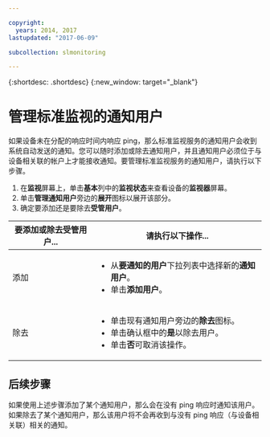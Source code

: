 ```yaml
---

copyright:
  years: 2014, 2017
lastupdated: "2017-06-09"

subcollection: slmonitoring

---
```


{:shortdesc: .shortdesc}
{:new_window: target="_blank"}

# 管理标准监视的通知用户

如果设备未在分配的响应时间内响应 ping，那么标准监视服务的通知用户会收到系统自动发送的通知。您可以随时添加或除去通知用户，并且通知用户必须位于与设备相关联的帐户上才能接收通知。要管理标准监视服务的通知用户，请执行以下步骤。

1. 在**监视**屏幕上，单击**基本**列中的**监视状态**来查看设备的**监视器**屏幕。
3. 单击**管理通知用户**旁边的**展开**图标以展开该部分。
4. 确定要添加还是要除去**受管用户**。

|要添加或除去受管用户...|请执行以下操作...|
|---|---|
|添加|<ul><li>从**要通知的用户**下拉列表中选择新的**通知用户**。</li><li>单击**添加用户**。</li></ul>
|除去|<ul><li>单击现有通知用户旁边的**除去**图标。</li><li>单击确认框中的**是**以除去用户。</li><li>单击**否**可取消该操作。</li></ul>|

## 后续步骤

如果使用上述步骤添加了某个通知用户，那么会在没有 ping 响应时通知该用户。如果除去了某个通知用户，那么该用户将不会再收到与没有 ping 响应（与设备相关联）相关的通知。
